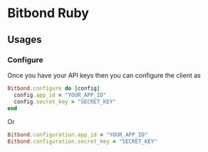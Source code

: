 # Bitbond Ruby

## Usages

### Configure

Once you have your API keys then you can configure the client as

```ruby
Bitbond.configure do |config|
  config.app_id = "YOUR_APP_ID"
  config.secret_key = "SECRET_KEY"
end
```

Or

```ruby
Bitbond.configuration.app_id = "YOUR_APP_ID"
Bitbond.configuration.secret_key = "SECRET_KEY"
```
